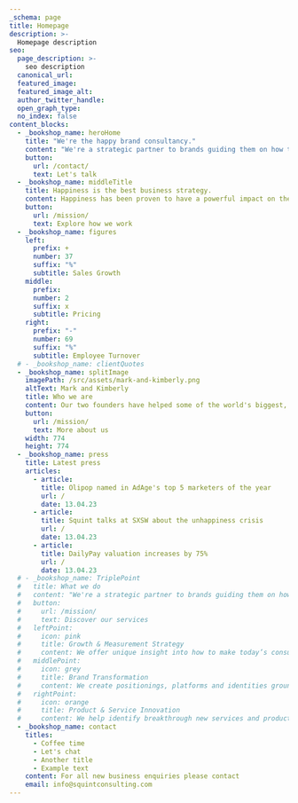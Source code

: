 ```yaml
---
_schema: page
title: Homepage
description: >-
  Homepage description
seo:
  page_description: >-
    seo description
  canonical_url:
  featured_image:
  featured_image_alt:
  author_twitter_handle:
  open_graph_type:
  no_index: false
content_blocks:
  - _bookshop_name: heroHome
    title: "We're the happy brand consultancy."
    content: "We're a strategic partner to brands guiding them on how to tap into today's biggest growth driver: happiness, health and wellbeing. We help clients identify which levers they need to pull to take the next successful step in their journey and keep growing."
    button:
      url: /contact/
      text: Let's talk
  - _bookshop_name: middleTitle
    title: Happiness is the best business strategy.
    content: Happiness has been proven to have a powerful impact on the most important business and enterprise metrics.
    button:
      url: /mission/
      text: Explore how we work
  - _bookshop_name: figures
    left:
      prefix: +
      number: 37
      suffix: "%"
      subtitle: Sales Growth
    middle:
      prefix:
      number: 2
      suffix: x
      subtitle: Pricing
    right:
      prefix: "-"
      number: 69
      suffix: "%"
      subtitle: Employee Turnover
  # - _bookshop_name: clientQuotes
  - _bookshop_name: splitImage
    imagePath: /src/assets/mark-and-kimberly.png
    altText: Mark and Kimberly
    title: Who we are
    content: Our two founders have helped some of the world's biggest, and fastest growing, brands uncover how to create joy in their products and organizations.
    button:
      url: /mission/
      text: More about us
    width: 774
    height: 774
  - _bookshop_name: press
    title: Latest press
    articles:
      - article:
        title: Olipop named in AdAge's top 5 marketers of the year
        url: /
        date: 13.04.23
      - article:
        title: Squint talks at SXSW about the unhappiness crisis
        url: /
        date: 13.04.23
      - article:
        title: DailyPay valuation increases by 75%
        url: /
        date: 13.04.23
  # - _bookshop_name: TriplePoint
  #   title: What we do
  #   content: "We're a strategic partner to brands guiding them on how to tap into today's biggest growth driver: happiness, health and wellbeing. Our offering is structured around three core services."
  #   button:
  #     url: /mission/
  #     text: Discover our services
  #   leftPoint:
  #     icon: pink
  #     title: Growth & Measurement Strategy
  #     content: We offer unique insight into how to make today’s consumer happy, and how to effectively measure healthy growth.
  #   middlePoint:
  #     icon: grey
  #     title: Brand Transformation
  #     content: We create positionings, platforms and identities grounded in the principles of modern happiness branding.
  #   rightPoint:
  #     icon: orange
  #     title: Product & Service Innovation
  #     content: We help identify breakthrough new services and products that can light up consumers and unlock new opportunities.
  - _bookshop_name: contact
    titles:
      - Coffee time
      - Let's chat
      - Another title
      - Example text
    content: For all new business enquiries please contact
    email: info@squintconsulting.com
---
```


